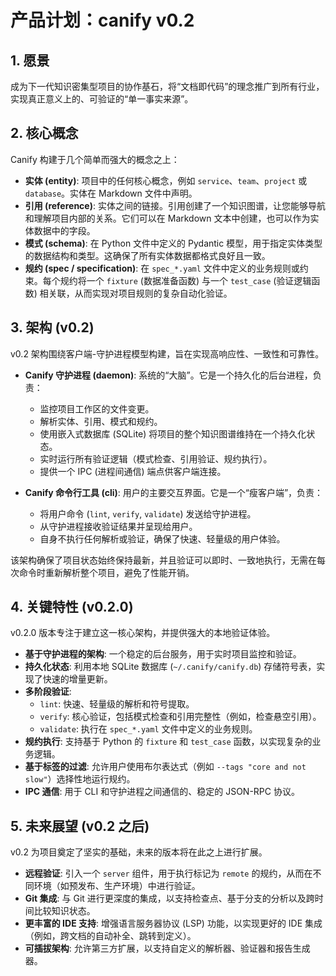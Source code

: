 # 产品计划：canify v0.2

## 1. 愿景

成为下一代知识密集型项目的协作基石，将“文档即代码”的理念推广到所有行业，实现真正意义上的、可验证的“单一事实来源”。

## 2. 核心概念

Canify 构建于几个简单而强大的概念之上：

- **实体 (entity)**: 项目中的任何核心概念，例如 `service`、`team`、`project` 或 `database`。实体在 Markdown 文件中声明。
- **引用 (reference)**: 实体之间的链接。引用创建了一个知识图谱，让您能够导航和理解项目内部的关系。它们可以在 Markdown 文本中创建，也可以作为实体数据中的字段。
- **模式 (schema)**: 在 Python 文件中定义的 Pydantic 模型，用于指定实体类型的数据结构和类型。这确保了所有实体数据都格式良好且一致。
- **规约 (spec / specification)**: 在 `spec_*.yaml` 文件中定义的业务规则或约束。每个规约将一个 `fixture` (数据准备函数) 与一个 `test_case` (验证逻辑函数) 相关联，从而实现对项目规则的复杂自动化验证。

## 3. 架构 (v0.2)

v0.2 架构围绕客户端-守护进程模型构建，旨在实现高响应性、一致性和可靠性。

- **Canify 守护进程 (daemon)**: 系统的“大脑”。它是一个持久化的后台进程，负责：

  - 监控项目工作区的文件变更。
  - 解析实体、引用、模式和规约。
  - 使用嵌入式数据库 (SQLite) 将项目的整个知识图谱维持在一个持久化状态。
  - 实时运行所有验证逻辑（模式检查、引用验证、规约执行）。
  - 提供一个 IPC (进程间通信) 端点供客户端连接。

- **Canify 命令行工具 (cli)**: 用户的主要交互界面。它是一个“瘦客户端”，负责：
  - 将用户命令 (`lint`, `verify`, `validate`) 发送给守护进程。
  - 从守护进程接收验证结果并呈现给用户。
  - 自身不执行任何解析或验证，确保了快速、轻量级的用户体验。

该架构确保了项目状态始终保持最新，并且验证可以即时、一致地执行，无需在每次命令时重新解析整个项目，避免了性能开销。

## 4. 关键特性 (v0.2.0)

v0.2.0 版本专注于建立这一核心架构，并提供强大的本地验证体验。

- **基于守护进程的架构**: 一个稳定的后台服务，用于实时项目监控和验证。
- **持久化状态**: 利用本地 SQLite 数据库 (`~/.canify/canify.db`) 存储符号表，实现了快速的增量更新。
- **多阶段验证**:
  - `lint`: 快速、轻量级的解析和符号提取。
  - `verify`: 核心验证，包括模式检查和引用完整性（例如，检查悬空引用）。
  - `validate`: 执行在 `spec_*.yaml` 文件中定义的业务规则。
- **规约执行**: 支持基于 Python 的 `fixture` 和 `test_case` 函数，以实现复杂的业务逻辑。
- **基于标签的过滤**: 允许用户使用布尔表达式（例如 `--tags "core and not slow"`）选择性地运行规约。
- **IPC 通信**: 用于 CLI 和守护进程之间通信的、稳定的 JSON-RPC 协议。

## 5. 未来展望 (v0.2 之后)

v0.2 为项目奠定了坚实的基础，未来的版本将在此之上进行扩展。

- **远程验证**: 引入一个 `server` 组件，用于执行标记为 `remote` 的规约，从而在不同环境（如预发布、生产环境）中进行验证。
- **Git 集成**: 与 Git 进行更深度的集成，以支持检查点、基于分支的分析以及跨时间比较知识状态。
- **更丰富的 IDE 支持**: 增强语言服务器协议 (LSP) 功能，以实现更好的 IDE 集成（例如，跨文档的自动补全、跳转到定义）。
- **可插拔架构**: 允许第三方扩展，以支持自定义的解析器、验证器和报告生成器。

